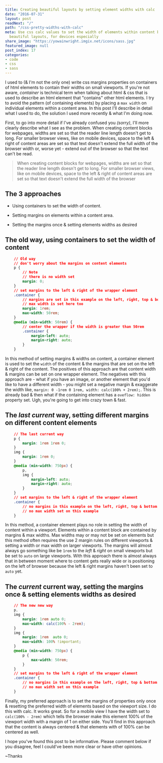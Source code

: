 ```yaml
---
title: Creating beautiful layouts by setting element widths with calc
date: "2016-07-31"
layout: post
readNext: "/"
path: "/css-pretty-widths-with-calc"
meta: Use css calc values to set the width of elements within content blocks & create
  beautiful layouts, for devices especially
share_image: "https://yowainwright.imgix.net/icons/sass.jpg"
featured_image: null
post_index: 17
categories:
- code
- css
- sass
---
```


I used to (& I'm not the only one) write css margins properties on containers of html elements to contain their widths on small viewports. If you're not aware, _container_ is technical term when talking about html & css that is used to describe an html element that "contains" other html elements. I try to avoid the pattern (of containing elements) by placing a `max width` on individual elements within a content area. In this post I'll describe in detail what I used to do, the solution I used more recently & what I'm doing now. 

First, to go into more detail if I've already confused you _(sorry)_, I'll more clearly describe what I see as the problem. When creating content blocks for webpages, widths are set so that the reader line length doesn't get to long. For smaller browser views, like on mobile devices, space to the left & right of content areas are set so that text doesn't extend the full width of the browser width or, worse yet - extend out of the browser so that the text can't be read. 

> When creating content blocks for webpages, widths are set so that the reader line length doesn't get to long. For smaller browser views, like on mobile devices, space to the left & right of content areas are set so that text doesn't extend the full width of the browser

## The 3 approaches

- Using containers to set the width of content.

- Setting margins on elements within a content area.

- Setting the margins once & setting elements widths as desired 


## The old way, using containers to set the width of content

```css
	// Old way
	// don't worry about the margins on content elements 
	p {
		// Note 
		// there is no width set
		margin: 0;
	}
	// set margins to the left & right of the wrapper element
	.container {
		// margins are set in this example on the left, right, top & bottom
		// max width is set here too
		margin: 1rem;
		max-width: 50rem;
	}
	@media (min-width: 50rem) {
		// center the wrapper if the width is greater than 50rem
		.container {
			margin-left: auto;
			margin-right: auto;
		}
	}
```

In this method of setting margins & widths on content, a container element is used to set the `width` of the content & the margins that are set on the left & right of the content. The positives of this approach are that content width & margins can be set on one wrapper element. The negatives with this approach are - what if you have an image, or another element that you'd like to have a different width - you might set a negative margin & exaggerate the width like, `margin: 0 -1rem 0 1rem, width: calc(100% + 2rem);`. This is already bad & then what if the containing element has a `oveflow: hidden` property set. Ugh, you're going to get into crazy town & fast. 

## The _last current_ way, setting different margins on different content elements

```css
	// The last current way
	p {
		margin: 1rem 1rem 0;
	}
	img {
		margin: 1rem 0;
	}
	@media (min-width: 750px) {
		p,
		img {
			margin-left: auto;
			margin-right: auto;
		}
	}
	// set margins to the left & right of the wrapper element
	.container {
		// no margins in this example on the left, right, top & bottom
		// no max width set on this example
	}
```

In this method, a container element plays no role in setting the width of content within a viewport. Elements within a content block are contained by margins & max widths. Max widths may or may not be set on elements but this method often requires the use 2 margin rules on different viewports & setting a width or max width on larger viewports. The margins will almost always go something like be `1rem` to the _left_ & _right_ on small viewports but be set to `auto` on large viewports. With this approach there is almost always that in between moment where to content gets really wide or is positioning on the left of browser because the left & right margins haven't been set to `auto` yet. 

## The _current_ current way, setting the margins once & setting elements widths as desired 

```css
	// The new new way
	p,
	img {
		margin: 1rem auto 0;
		max-width: calc(100% - 2rem);
	}
	img {
		margin: 1rem  auto 0;
		max-width: 100% !important;
	}
	@media (min-width: 750px) {
		p {
			max-width: 50rem;
		}
	}
	// set margins to the left & right of the wrapper element
	.container {
		// no margins in this example on the left, right, top & bottom
		// no max width set on this example
	}
```

Finally, my preferred approach is to set the margins of properties only once & resetting the preferred width of elements based on the viewport size. I do this with calc. It works great. So for a mobile view I have the width set to `calc(100% - 2rem)` which tells the browser make this element 100% of the viewport width with a margin of 1 on either side. You'll find in this approach that the content is always centered & that elements with of 100% can be centered as well.

I hope you've found this post to be informative. Please comment below if you disagree, feel I could've been more clear or have other opinions. 

~Thanks


